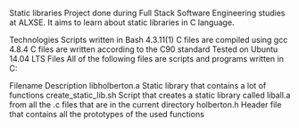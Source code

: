 Static libraries
Project done during Full Stack Software Engineering studies at ALXSE. It aims to learn about static libraries in C language.

Technologies
Scripts written in Bash 4.3.11(1)
C files are compiled using gcc 4.8.4
C files are written according to the C90 standard
Tested on Ubuntu 14.04 LTS
Files
All of the following files are scripts and programs written in C:

Filename	Description
libholberton.a	Static library that contains a lot of functions
create_static_lib.sh	Script that creates a static library called liball.a from all the .c files that are in the current directory
holberton.h	Header file that contains all the prototypes of the used functions
